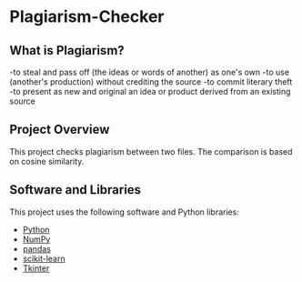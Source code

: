 # Plagiarism-Checker

## What is Plagiarism?

-to steal and pass off (the ideas or words of another) as one's own
-to use (another's production) without crediting the source
-to commit literary theft
-to present as new and original an idea or product derived from an existing source


## Project Overview
This project checks plagiarism between two files. The comparison is based on cosine similarity.

## Software and Libraries

This project uses the following software and Python libraries:

* [Python](https://www.python.org/downloads/release/python-364/)
* [NumPy](http://www.numpy.org/)
* [pandas](https://pandas.pydata.org/)
* [scikit-learn](https://scikit-learn.org/0.17/install.html)
* [Tkinter](https://docs.python.org/3/library/tkinter.html)
